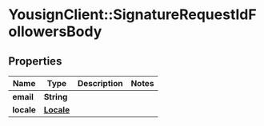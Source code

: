 # YousignClient::SignatureRequestIdFollowersBody

## Properties
Name | Type | Description | Notes
------------ | ------------- | ------------- | -------------
**email** | **String** |  | 
**locale** | [**Locale**](Locale.md) |  | 

